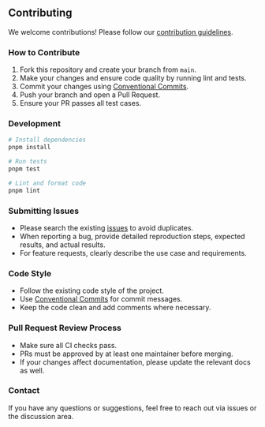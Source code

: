 ## Contributing

We welcome contributions! Please follow our [contribution guidelines](CONTRIBUTING.md).

### How to Contribute

1. Fork this repository and create your branch from `main`.
2. Make your changes and ensure code quality by running lint and tests.
3. Commit your changes using [Conventional Commits](https://www.conventionalcommits.org/).
4. Push your branch and open a Pull Request.
5. Ensure your PR passes all test cases.

### Development

```bash
# Install dependencies
pnpm install

# Run tests
pnpm test

# Lint and format code
pnpm lint
```

### Submitting Issues

- Please search the existing [issues](../../issues) to avoid duplicates.
- When reporting a bug, provide detailed reproduction steps, expected results, and actual results.
- For feature requests, clearly describe the use case and requirements.

### Code Style

- Follow the existing code style of the project.
- Use [Conventional Commits](https://www.conventionalcommits.org/) for commit messages.
- Keep the code clean and add comments where necessary.

### Pull Request Review Process

- Make sure all CI checks pass.
- PRs must be approved by at least one maintainer before merging.
- If your changes affect documentation, please update the relevant docs as well.

### Contact

If you have any questions or suggestions, feel free to reach out via issues or the discussion area.
